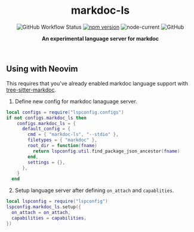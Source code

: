 <h1 align="center">markdoc-ls</h1>
<p align="center">
  <img alt="GitHub Workflow Status" src="https://img.shields.io/github/actions/workflow/status/mohitsinghs/markdoc-ls/ci.yml?style=flat-square&logo=github">
  <a href="https://www.npmjs.com/package/markdoc-ls"><img src="https://img.shields.io/npm/v/markdoc-ls.svg?style=flat-square&logo=npm" alt="npm version"></a>
  <img alt="node-current" src="https://img.shields.io/node/v/markdoc-ls?style=flat-square&logo=nodedotjs">
  <img alt="GitHub" src="https://img.shields.io/github/license/mohitsinghs/markdoc-ls?style=flat-square">
</p>
<p align="center">
  <b>An experimental language server for markdoc</b><br/>
</p>

<br />

## Using with Neovim

This requires that you've already enabled markdoc language support with [tree-sitter-markdoc](https://github.com/markdoc-extra/tree-sitter-markdoc).

1. Define new config for markdoc lanaguage server.

```lua
local configs = require("lspconfig.configs")
if not configs.markdoc_ls then
    configs.markdoc_ls = {
      default_config = {
        cmd = { "markdoc-ls", "--stdio" },
        filetypes = { "markdoc" },
        root_dir = function(fname)
          return lspconfig.util.find_package_json_ancestor(fname)
        end,
        settings = {},
      },
    }
  end
```

2. Setup language server after defining `on_attach` and `capablities`.

```lua
local lspconfig = require("lspconfig")
lspconfig.markdoc_ls.setup({
  on_attach = on_attach,
  capabilities = capabilities,
})
```
